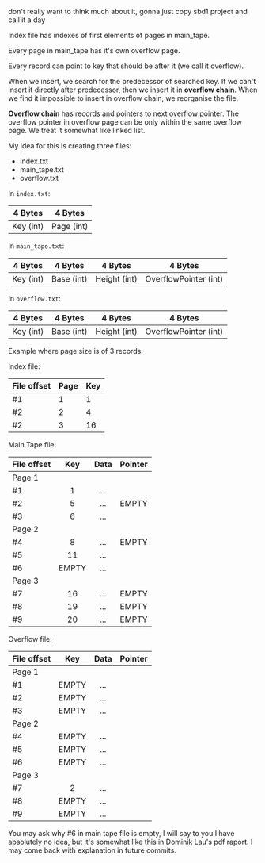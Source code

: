 don't really want to think much about it, gonna just copy sbd1 project
and call it a day

Index file has indexes of first elements of pages in main_tape.

Every page in main_tape has it's own overflow page.

Every record can point to key that should be after it
(we call it overflow).

When we insert, we search for the predecessor of searched key.
If we can't insert it directly after predecessor, then we insert it in **overflow chain**.
When we find it impossible to insert in overflow chain, we reorganise the file.

**Overflow chain** has records and pointers to next overflow pointer. The overflow pointer in overflow page can be only within the same overflow page. We treat it somewhat like linked list.


My idea for this is creating three files:
- index.txt
- main_tape.txt
- overflow.txt

In `index.txt`:

| 4 Bytes | 4 Bytes |
| :-: | :-: |
| Key (int) | Page (int) |

In `main_tape.txt`:

| 4 Bytes | 4 Bytes | 4 Bytes | 4 Bytes |
| :-: | :-: | :-: | :-: |
| Key (int) | Base (int) | Height (int) | OverflowPointer (int) |

In `overflow.txt`:

| 4 Bytes | 4 Bytes | 4 Bytes | 4 Bytes |
| :-: | :-: | :-: | :-: |
| Key (int) | Base (int) | Height (int) | OverflowPointer (int) |

Example where page size is of 3 records:

Index file:

| File offset | Page | Key |
|-------------|------|-----|
| #1          | 1    | 1   |
| #2          | 2    | 4   |
| #2          | 3    | 16   |


Main Tape file:

| File offset | Key | Data | Pointer |
|-------------|:---:|:----:|:-------:|
| Page 1      |     |      |         |
| #1           |  1  |  ... |         |
| #2           |  5  |  ... |  EMPTY       |
| #3           |  6  |  ... |         |
| Page 2      |     |      |         |
| #4           | 8   | ...  |  EMPTY       |
| #5           | 11  | ...  |         |
| #6           | EMPTY  | ...  |         |
| Page 3      |     |      |         |
| #7           | 16   | ...  |    EMPTY     |
| #8           | 19  | ...  |  EMPTY       |
| #9           | 20  | ...  |    EMPTY     |

Overflow file:

| File offset | Key | Data | Pointer |
|-------------|:---:|:----:|:-------:|
| Page 1      |     |      |         |
| #1           |  EMPTY  |  ... |         |
| #2           |  EMPTY  |  ... |         |
| #3           |  EMPTY  |  ... |         |
| Page 2      |     |      |         |
| #4           | EMPTY   | ...  |         |
| #5           | EMPTY  | ...  |         |
| #6           | EMPTY  | ...  |         |
| Page 3      |     |      |         |
| #7           | 2   | ...  |         |
| #8           | EMPTY  | ...  |         |
| #9           | EMPTY  | ...  |         |

You may ask why #6 in main tape file is empty, 
I will say to you I have absolutely no idea,
but it's somewhat like this in Dominik Lau's pdf raport.
I may come back with explanation in future commits.
